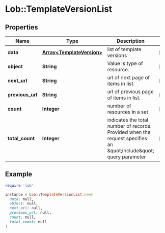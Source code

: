 # Lob::TemplateVersionList

## Properties

| Name | Type | Description | Notes |
| ---- | ---- | ----------- | ----- |
| **data** | [**Array&lt;TemplateVersion&gt;**](TemplateVersion.md) | list of template versions | [optional] |
| **object** | **String** | Value is type of resource. | [optional] |
| **next_url** | **String** | url of next page of items in list. | [optional] |
| **previous_url** | **String** | url of previous page of items in list. | [optional] |
| **count** | **Integer** | number of resources in a set | [optional] |
| **total_count** | **Integer** | indicates the total number of records. Provided when the request specifies an \&quot;include\&quot; query parameter | [optional] |

## Example

```ruby
require 'lob'

instance = Lob::TemplateVersionList.new(
  data: null,
  object: null,
  next_url: null,
  previous_url: null,
  count: null,
  total_count: null
)
```

